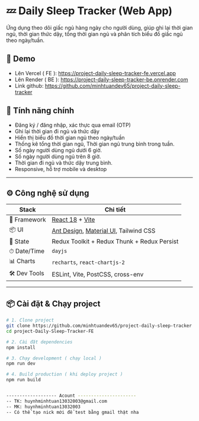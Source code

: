 # 💤 Daily Sleep Tracker (Web App)

Ứng dụng theo dõi giấc ngủ hàng ngày cho người dùng, giúp ghi lại thời gian ngủ, thời gian thức dậy, tổng thời gian ngủ và phân tích biểu đồ giấc ngủ theo ngày/tuần.

## 🚀 Demo

- Lên Vercel ( FE ): https://project-daily-sleep-tracker-fe.vercel.app
- Lên Render ( BE ): https://project-daily-sleep-tracker-be.onrender.com
- Link github: https://github.com/minhtuandev65/project-daily-sleep-tracker

## 🧠 Tính năng chính

- Đăng ký / đăng nhập, xác thực qua email (OTP)
- Ghi lại thời gian đi ngủ và thức dậy
- Hiển thị biểu đồ thời gian ngủ theo ngày/tuần
- Thống kê tổng thời gian ngủ, Thời gian ngủ trung bình trong tuần.
- Số ngày người dùng ngủ dưới 6 giờ.
- Số ngày người dùng ngủ trên 8 giờ.
- Thời gian đi ngủ và thức dậy trung bình.
- Responsive, hỗ trợ mobile và desktop

---

## ⚙️ Công nghệ sử dụng

| Stack        | Chi tiết                                                                         |
| ------------ | -------------------------------------------------------------------------------- |
| 🧩 Framework | [React 18](https://reactjs.org/) + [Vite](https://vitejs.dev/)                   |
| 📦 UI        | [Ant Design](https://ant.design/), [Material UI](https://mui.com/), Tailwind CSS |
| 🔄 State     | Redux Toolkit + Redux Thunk + Redux Persist                                      |
| ⏱ Date/Time  | `dayjs`                                                                          |
| 📊 Charts    | `recharts`, `react-chartjs-2`                                                    |
| 🛠 Dev Tools  | ESLint, Vite, PostCSS, cross-env                                                 |

---

## 📦 Cài đặt & Chạy project

```bash
# 1. Clone project
git clone https://github.com/minhtuandev65/project-daily-sleep-tracker
cd project-Daily-Sleep-Tracker-FE

# 2. Cài đặt dependencies
npm install

# 3. Chạy development ( chạy local )
npm run dev

# 4. Build production ( khi deploy project )
npm run build


------------------- Acount ----------------------
-- TK: huynhminhtuan13032003@gmail.com
-- MK: huynhminhtuan13032003
-- Có thể tạo nick mới để test bằng gmail thật nha
```
